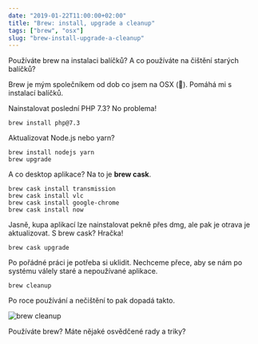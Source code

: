 ```yaml
---
date: "2019-01-22T11:00:00+02:00"
title: "Brew: install, upgrade a cleanup"
tags: ["brew", "osx"]
slug: "brew-install-upgrade-a-cleanup"
---
```


Používáte brew na instalaci balíčků? A co používáte na čištění starých balíčků?

<!--more-->

Brew je mým společníkem od dob co jsem na OSX (:apple:). Pomáhá mi s instalací balíčků.

Nainstalovat poslední PHP 7.3? No problema!

```
brew install php@7.3
```

Aktualizovat Node.js nebo yarn?

```
brew install nodejs yarn
brew upgrade
```

A co desktop aplikace? Na to je **brew cask**.

```
brew cask install transmission
brew cask install vlc
brew cask install google-chrome
brew cask install now
```

Jasně, kupa aplikací lze nainstalovat pekně přes dmg, ale pak je otrava je aktualizovat. S brew cask? Hračka!

```
brew cask upgrade
```

Po pořádné práci je potřeba si uklidit. Nechceme přece, aby se nám po systému válely staré a nepoužívané aplikace.

```
brew cleanup
```

Po roce používání a nečištění to pak dopadá takto.

![][1]

Používáte brew? Máte nějaké osvědčené rady a triky?

[1]: /misc/blog/2019/01/brew-cleanup.png (brew cleanup)
